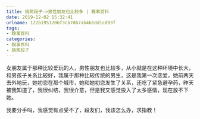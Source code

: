 ```yaml
---
title: 搞笑段子->男性朋友也比较多 | 糗事百科
date: 2019-12-02 15:32:41
urlname: 122b1951206f3cb7d67ab4b1dd1cd93f
tags: 
- 糗事百科
categories:
- 糗事百科
- 搞笑段子
---
```

女朋友属于那种比较爱玩的人，男性朋友也比较多，从小就是在这种环境中长大，和男孩子关系比较好，我属于那种比较传统的男生，这是我第一次恋爱，她前两天去外地玩，她初恋在那个城市，她和她初恋发生了关系，还吃了紧急避孕药，昨天被我知道了，我很纠结，我很介意，但是我又感觉投入了太多感情，现在放不下她。

我要分手吗，我感觉有点受不了，段友们，我该怎么办，求指教！


